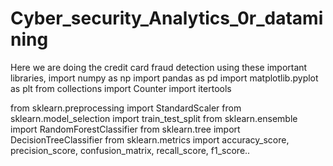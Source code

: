 # Cyber_security_Analytics_0r_datamining
Here we are doing the credit card fraud detection using these important libraries,
import numpy as np
import pandas as pd
import matplotlib.pyplot as plt
from collections import Counter
import itertools

from sklearn.preprocessing import StandardScaler
from sklearn.model_selection import train_test_split
from sklearn.ensemble import RandomForestClassifier
from sklearn.tree import DecisionTreeClassifier
from sklearn.metrics import accuracy_score, precision_score, confusion_matrix, recall_score, f1_score..
